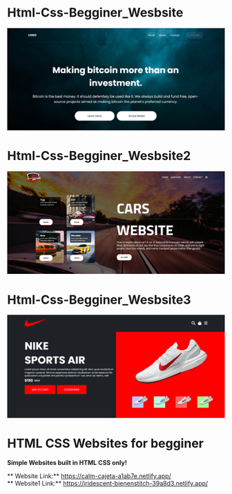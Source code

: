 # Html-Css-Begginer_Wesbsite
![](websiteProject-Begginer/image/website-picture.png)
# Html-Css-Begginer_Wesbsite2
![](websiteProject2-Begginer/images/website.png)
# Html-Css-Begginer_Wesbsite3
![](websiteProject3-Begginer/images/website.png)
# HTML CSS  Websites for begginer
**Simple Websites built in HTML CSS only!**
  
** Website Link:** https://calm-cajeta-a1ab7e.netlify.app/  
** Website1 Link:** https://iridescent-bienenstitch-39a8d3.netlify.app/

